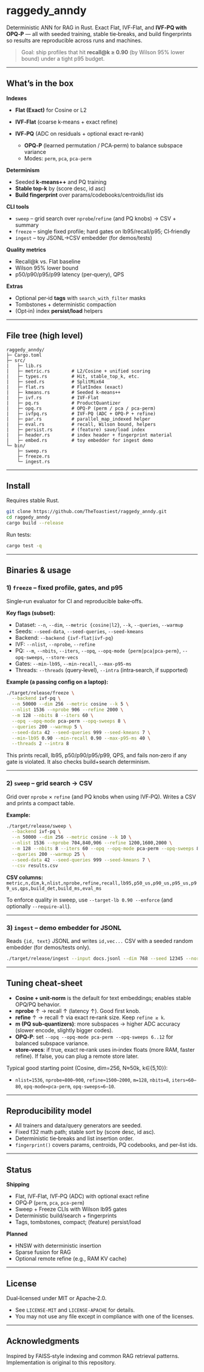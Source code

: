 # raggedy\_anndy

Deterministic ANN for RAG in Rust. Exact Flat, IVF‑Flat, and **IVF‑PQ with OPQ‑P** — all with seeded training, stable tie‑breaks, and build fingerprints so results are reproducible across runs and machines.

> Goal: ship profiles that hit **recall\@k ≥ 0.90** (by Wilson 95% lower bound) under a tight p95 budget.

---

## What’s in the box

**Indexes**

* **Flat (Exact)** for Cosine or L2
* **IVF‑Flat** (coarse k‑means + exact refine)
* **IVF‑PQ** (ADC on residuals + optional exact re‑rank)

  * **OPQ‑P** (learned permutation / PCA‑perm) to balance subspace variance
  * Modes: `perm`, `pca`, `pca-perm`

**Determinism**

* Seeded **k‑means++** and PQ training
* **Stable top‑k** by (score desc, id asc)
* **Build fingerprint** over params/codebooks/centroids/list ids

**CLI tools**

* `sweep` – grid search over `nprobe`/`refine` (and PQ knobs) → CSV + summary
* `freeze` – single fixed profile; hard gates on lb95/recall/p95; CI‑friendly
* `ingest` – toy JSONL→CSV embedder (for demos/tests)

**Quality metrics**

* Recall\@k vs. Flat baseline
* Wilson 95% lower bound
* p50/p90/p95/p99 latency (per‑query), QPS

**Extras**

* Optional per‑id **tags** with `search_with_filter` masks
* Tombstones + deterministic compaction
* (Opt‑in) index **persist/load** helpers

---

## File tree (high level)

```
raggedy_anndy/
├─ Cargo.toml
├─ src/
|   ├─ lib.rs
|   ├─ metric.rs        # L2/Cosine + unified scoring
|   ├─ types.rs         # Hit, stable_top_k, etc.
|   ├─ seed.rs          # SplitMix64
|   ├─ flat.rs          # FlatIndex (exact)
|   ├─ kmeans.rs        # Seeded k‑means++
|   ├─ ivf.rs           # IVF‑Flat
|   ├─ pq.rs            # ProductQuantizer
|   ├─ opq.rs           # OPQ‑P (perm / pca / pca‑perm)
|   ├─ ivfpq.rs         # IVF‑PQ (ADC + OPQ‑P + refine)
|   ├─ par.rs           # parallel_map_indexed helper
|   ├─ eval.rs          # recall, Wilson bound, helpers
|   ├─ persist.rs       # (feature) save/load index
|   ├─ header.rs        # index header + fingerprint material
|   ├─ embed.rs         # toy embedder for ingest demo
└─ bin/
    ├─ sweep.rs
    ├─ freeze.rs
    └─ ingest.rs
```

---

## Install

Requires stable Rust.

```bash
git clone https://github.com/TheToastiest/raggedy_anndy.git
cd raggedy_anndy
cargo build --release
```

Run tests:

```bash
cargo test -q
```

---

## Binaries & usage

### 1) `freeze` – fixed profile, gates, and p95

Single‑run evaluator for CI and reproducible bake‑offs.

**Key flags (subset):**

* Dataset: `--n`, `--dim`, `--metric {cosine|l2}`, `--k`, `--queries`, `--warmup`
* Seeds: `--seed-data`, `--seed-queries`, `--seed-kmeans`
* Backend: `--backend {ivf-flat|ivf-pq}`
* IVF: `--nlist`, `--nprobe`, `--refine`
* PQ: `--m`, `--nbits`, `--iters`, `--opq`, `--opq-mode {perm|pca|pca-perm}`, `--opq-sweeps`, `--store-vecs`
* Gates: `--min-lb95`, `--min-recall`, `--max-p95-ms`
* Threads: `--threads` (query‑level), `--intra` (intra‑search, if supported)

**Example (a passing config on a laptop):**

```bash
./target/release/freeze \
  --backend ivf-pq \
  --n 50000 --dim 256 --metric cosine --k 5 \
  --nlist 1536 --nprobe 906 --refine 2000 \
  --m 128 --nbits 8 --iters 60 \
  --opq --opq-mode pca-perm --opq-sweeps 8 \
  --queries 200 --warmup 5 \
  --seed-data 42 --seed-queries 999 --seed-kmeans 7 \
  --min-lb95 0.90 --min-recall 0.90 --max-p95-ms 40 \
  --threads 2 --intra 8
```

This prints recall, lb95, p50/p90/p95/p99, QPS, and fails non‑zero if any gate is violated. It also checks build+search determinism.

---

### 2) `sweep` – grid search → CSV

Grid over `nprobe` × `refine` (and PQ knobs when using IVF‑PQ). Writes a CSV and prints a compact table.

**Example:**

```bash
./target/release/sweep \
  --backend ivf-pq \
  --n 50000 --dim 256 --metric cosine --k 10 \
  --nlist 1536 --nprobe 704,840,906 --refine 1200,1600,2000 \
  --m 128 --nbits 8 --iters 60 --opq --opq-mode pca-perm --opq-sweeps 8 \
  --queries 200 --warmup 25 \
  --seed-data 42 --seed-queries 999 --seed-kmeans 7 \
  --csv results.csv
```

**CSV columns:** `metric,n,dim,k,nlist,nprobe,refine,recall,lb95,p50_us,p90_us,p95_us,p99_us,qps,build_det,build_ms,eval_ms`

To enforce quality in sweep, use `--target-lb 0.90 --enforce` (and optionally `--require-all`).

---

### 3) `ingest` – demo embedder for JSONL

Reads `{id, text}` JSONL and writes `id,vec...` CSV with a seeded random embedder (for demos/tests only).

```bash
./target/release/ingest --input docs.jsonl --dim 768 --seed 12345 --normalize --out vectors.csv
```

---

## Tuning cheat‑sheet

* **Cosine + unit‑norm** is the default for text embeddings; enables stable OPQ/PQ behavior.
* **nprobe** ↑ → recall ↑ (latency ↑). Good first knob.
* **refine** ↑ → recall ↑ via exact re‑rank size. Keep `refine ≳ k`.
* **m (PQ sub‑quantizers)**: more subspaces → higher ADC accuracy (slower encode, slightly bigger codes).
* **OPQ‑P**: set `--opq --opq-mode pca-perm --opq-sweeps 6..12` for balanced subspace variance.
* **store‑vecs**: if true, exact re‑rank uses in‑index floats (more RAM, faster refine). If false, you can plug a remote store later.

Typical good starting point (Cosine, dim=256, N≈50k, k∈{5,10}):

* `nlist=1536`, `nprobe≈800–900`, `refine≈1500–2000`, `m=128`, `nbits=8`, `iters≈60–80`, `opq-mode=pca-perm`, `opq-sweeps≈6–10`.

---

## Reproducibility model

* All trainers and data/query generators are seeded.
* Fixed f32 math path; stable sort by (score desc, id asc).
* Deterministic tie‑breaks and list insertion order.
* `fingerprint()` covers params, centroids, PQ codebooks, and per‑list ids.

---

## Status

**Shipping**

* Flat, IVF‑Flat, IVF‑PQ (ADC) with optional exact refine
* OPQ‑P (`perm`, `pca`, `pca‑perm`)
* Sweep + Freeze CLIs with Wilson lb95 gates
* Deterministic build/search + fingerprints
* Tags, tombstones, compact; (feature) persist/load

**Planned**

* HNSW with deterministic insertion
* Sparse fusion for RAG
* Optional remote refine (e.g., RAM KV cache)

---

## License

Dual‑licensed under MIT or Apache‑2.0.

* See `LICENSE-MIT` and `LICENSE-APACHE` for details.
* You may not use any file except in compliance with one of the licenses.

---

## Acknowledgments

Inspired by FAISS‑style indexing and common RAG retrieval patterns. Implementation is original to this repository.
